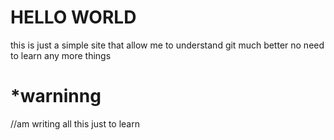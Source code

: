 # HELLO WORLD
this is just a simple site that allow me
to understand git much better no need to learn any more things
# *warninng
//am writing all this just to learn
